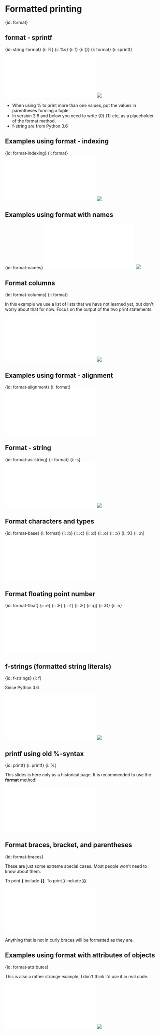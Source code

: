 # Formatted printing
{id: format}

## format - sprintf
{id: string-format}
{i: %}
{i: %s}
{i: f}
{i: {}}
{i: format}
{i: sprintf}
![](examples/strings/format.py)
![](examples/strings/format.out)

* When using % to print more than one values, put the values in parentheses forming a tuple.
* In version 2.6 and below you need to write {0} {1} etc, as a placeholder of the format method.
* f-string are from Python 3.6



## Examples using format - indexing
{id: format-indexing}
{i: format}
![](examples/strings/formatted_indexing.py)
![](examples/strings/formatted_indexing.out)


## Examples using format with names 
{id: format-names}
![](examples/strings/format_with_names.py)
![](examples/strings/format_with_names.out)


## Format columns
{id: format-columns}
{i: format}


In this example we use a list of lists that we have not learned yet, but don't worry about that for now.
Focus on the output of the two print statements.


![](examples/strings/format_columns.py)
![](examples/strings/format_columns.out)


## Examples using format - alignment
{id: format-alignment}
{i: format}
![](examples/strings/formatted_alignment.py)


## Format - string
{id: format-as-string}
{i: format}
{i: :s}
![](examples/strings/formatted_string.py)
![](examples/strings/formatted_string.out)


## Format characters and types
{id: format-base}
{i: format}
{i: :b}
{i: :c}
{i: :d}
{i: :o}
{i: :x}
{i: :X}
{i: :n}
![](examples/strings/formatted_number.py)


## Format floating point number 
{id: format-float}
{i: :e}
{i: :E}
{i: :f}
{i: :F}
{i: :g}
{i: :G}
{i: :n}
![](examples/strings/formatted_float.py)


## f-strings (formatted string literals)
{id: f-strings}
{i: f}


Since Python 3.6


![](examples/strings/f_strings.py)
![](examples/strings/f_strings.out)


## printf using old %-syntax
{id: printf}
{i: printf}
{i: %}

This slides is here only as a historical page. It is recommended to use the **format** method!

![](examples/strings/printf.py)


## Format braces, bracket, and parentheses
{id: format-braces}

These are just some extreme special cases. Most people won't need to know about them.



To print <b>{</b> include <b>{{</b>.
To print <b>}</b> include <b>}}</b>.


![](examples/strings/format_braces.py)

Anything that is not in curly braces will be formatted as they are.



## Examples using format with attributes of objects
{id: format-attributes}

This is also a rather strange example, I don't think I'd use it in real code.

![](examples/strings/formatted_attributes.py)
![](examples/strings/formatted_attributes.out)




